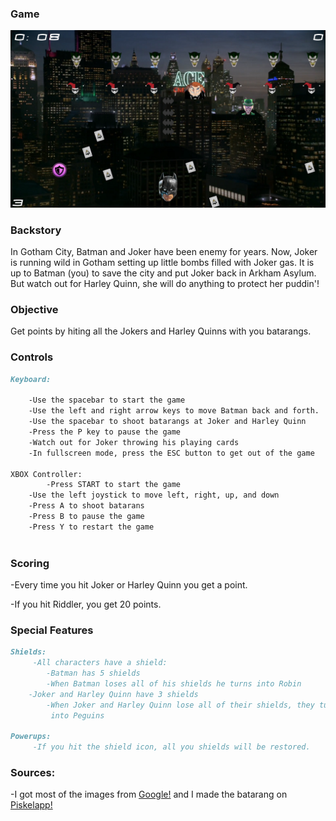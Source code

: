 ### Game

![Image of Batman V Joker](https://raw.githubusercontent.com/05mimzy2017/batman-v-joker/master/assets/images/screenshot.png)


###  Backstory

In Gotham City, Batman and Joker have been enemy for years. Now, Joker is running wild in Gotham setting up little bombs filled with Joker gas. It is up to Batman (you) to save the city and put Joker back in Arkham Asylum. But watch out for Harley Quinn, she will do
anything to protect her puddin'! 


### Objective

Get points by hiting all the Jokers and Harley Quinns with you batarangs.


### Controls

```markdown
Keyboard:

	-Use the spacebar to start the game
	-Use the left and right arrow keys to move Batman back and forth. 
	-Use the spacebar to shoot batarangs at Joker and Harley Quinn
	-Press the P key to pause the game
	-Watch out for Joker throwing his playing cards
	-In fullscreen mode, press the ESC button to get out of the game

XBOX Controller: 
        -Press START to start the game
	-Use the left joystick to move left, right, up, and down
	-Press A to shoot batarans
	-Press B to pause the game
	-Press Y to restart the game
    

```

### Scoring

-Every time you hit Joker or Harley Quinn you get a point.

-If you hit Riddler, you get 20 points. 


### Special Features

```markdown
Shields:
     -All characters have a shield:
     	-Batman has 5 shields
	    -When Batman loses all of his shields he turns into Robin
	-Joker and Harley Quinn have 3 shields
	    -When Joker and Harley Quinn lose all of their shields, they turn 
	     into Peguins
	  
Powerups:
     -If you hit the shield icon, all you shields will be restored.
```

### Sources:

   -I got most of the images from [Google!](http://google.com) and I made the batarang on [Piskelapp!](https://www.piskelapp.com)
